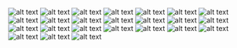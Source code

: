 ![alt text](https://github.com/vaishdesh2001/MyGraphicDesigns/blob/main/linkedin%20banner.png)
![alt text](https://github.com/vaishdesh2001/MyGraphicDesigns/blob/main/My%20Post%20(4).png)
![alt text](https://github.com/vaishdesh2001/MyGraphicDesigns/blob/main/dare%20bingo%20insta%20(1).png)
![alt text](https://github.com/vaishdesh2001/MyGraphicDesigns/blob/main/HoISA%20newsletter.png)
![alt text](https://github.com/vaishdesh2001/MyGraphicDesigns/blob/main/My%20Post.png)
![alt text](https://github.com/vaishdesh2001/MyGraphicDesigns/blob/main/we%20are%20thankful%20(1).png)
![alt text](https://github.com/vaishdesh2001/MyGraphicDesigns/blob/main/contact_page_nirus.png)
![alt text](https://github.com/vaishdesh2001/MyGraphicDesigns/blob/main/Thanksgiving%20(1).png)
![alt text](https://github.com/vaishdesh2001/MyGraphicDesigns/blob/main/fff.png)
![alt text](https://github.com/vaishdesh2001/MyGraphicDesigns/blob/main/conclusion.png)
![alt text](https://github.com/vaishdesh2001/MyGraphicDesigns/blob/main/fff_sarla.jpg)
![alt text](https://github.com/vaishdesh2001/MyGraphicDesigns/blob/main/fyb%20group%20me%20and%20inter%20(2).png)
![alt text](https://github.com/vaishdesh2001/MyGraphicDesigns/blob/main/golden%20temple.png)
![alt text](https://github.com/vaishdesh2001/MyGraphicDesigns/blob/main/independence%20day.png)
![alt text](https://github.com/vaishdesh2001/MyGraphicDesigns/blob/main/kickoff_new.png)
![alt text](https://github.com/vaishdesh2001/MyGraphicDesigns/blob/main/merch_ad%20(1).png)
![alt text](https://github.com/vaishdesh2001/MyGraphicDesigns/blob/main/order_merch%20Copy.png)
![alt text](https://github.com/vaishdesh2001/MyGraphicDesigns/blob/main/raffle.png)
![alt text](https://github.com/vaishdesh2001/MyGraphicDesigns/blob/main/studentorgStory.png)
![alt text](https://github.com/vaishdesh2001/MyGraphicDesigns/blob/main/suggestions%20graphic.png)
![alt text](https://github.com/vaishdesh2001/MyGraphicDesigns/blob/main/vote2%20(1).png)
![alt text](https://github.com/vaishdesh2001/MyGraphicDesigns/blob/main/voting%20(1).png)
![alt text](https://github.com/vaishdesh2001/MyGraphicDesigns/blob/main/what's%20new%20in%20isa%20(1).png)
![alt text](https://github.com/vaishdesh2001/MyGraphicDesigns/blob/main/wpc%20webinar.png)
